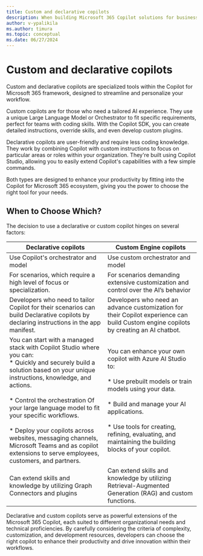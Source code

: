```yaml
---
title: Custom and declarative copilots
description: When building Microsoft 365 Copilot solutions for business, you can either extend Copilot or build your own Copilot from the ground up.
author: v-ypalikila
ms.author: timura
ms.topic: conceptual
ms.date: 06/27/2024
---
```


# Custom and declarative copilots

Custom and declarative copilots are specialized tools within the Copilot for Microsoft 365 framework, designed to streamline and personalize your workflow.

Custom copilots are for those who need a tailored AI experience. They use a unique Large Language Model or Orchestrator to fit specific requirements, perfect for teams with coding skills. With the Copilot SDK, you can create detailed instructions, override skills, and even develop custom plugins.

Declarative copilots are user-friendly and require less coding knowledge. They work by combining Copilot with custom instructions to focus on particular areas or roles within your organization. They're built using Copilot Studio, allowing you to easily extend Copilot's capabilities with a few simple commands.

Both types are designed to enhance your productivity by fitting into the Copilot for Microsoft 365 ecosystem, giving you the power to choose the right tool for your needs.

## When to Choose Which?

The decision to use a declarative or custom copilot hinges on several factors:

|Declarative copilots  |Custom Engine copilots  |
|---------|---------|
|Use Copilot's orchestrator and model     |   Use custom orchestrator and model |
|For scenarios, which require a high level of focus or specialization.| For scenarios demanding extensive customization and control over the AI’s behavior|
|Developers who need to tailor Copilot for their scenarios can build Declarative copilots by declaring instructions in the app manifest. | Developers who need an advance customization for their Copilot experience can build Custom engine copilots by creating an AI chatbot.|
|You can start with a managed stack with Copilot Studio where you can:<br> * Quickly and securely build a solution based on your unique instructions, knowledge, and actions. <br><br> * Control the orchestration Of your large language model to fit your specific workflows. <br><br> * Deploy your copilots across websites, messaging channels, Microsoft Teams and as copilot extensions to serve employees, customers, and partners.    |You can enhance your own copilot with Azure AI Studio to: <br><br> * Use prebuilt models or train models using your data. <br><br> * Build and manage your AI applications. <br><br> * Use tools for creating, refining, evaluating, and maintaining the building blocks of your copilot.        |
|Can extend skills and knowledge by utilizing Graph Connectors and plugins | Can extend skills and knowledge by utilizing Retrieval-Augmented Generation (RAG) and custom functions.|

Declarative and custom copilots serve as powerful extensions of the Microsoft 365 Copilot, each suited to different organizational needs and technical proficiencies. By carefully considering the criteria of complexity, customization, and development resources, developers can choose the right copilot to enhance their productivity and drive innovation within their workflows.
